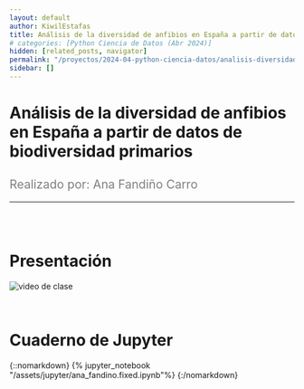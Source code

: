```yaml
---
layout: default
author: KiwilEstafas
title: Análisis de la diversidad de anfibios en España a partir de datos de biodiversidad primarios
# categories: [Python Ciencia de Datos (Abr 2024)]
hidden: [related_posts, navigator]
permalink: "/proyectos/2024-04-python-ciencia-datos/analisis-diversidad-anfibios-españa.html"
sidebar: []
---
```


# Análisis de la diversidad de anfibios en España a partir de datos de biodiversidad primarios
<h2 style="color: gray; font-weight: normal;">
Realizado por:  Ana Fandiño Carro
</h2>

---

<br><br>

# Presentación

![video de clase](https://youtu.be/ho64zDFF83k?si=oF9Q0ZaP2SOH-T0g)

<br>

# Cuaderno de Jupyter

{::nomarkdown}
{% jupyter_notebook "/assets/jupyter/ana_fandino.fixed.ipynb"%}
{:/nomarkdown}